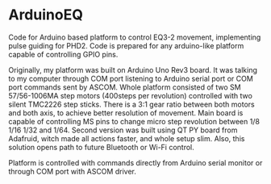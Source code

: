 # ArduinoEQ
Code for Arduino based platform to control EQ3-2 movement, implementing pulse guiding for PHD2.
Code is prepared for any arduino-like platform capable of controlling GPIO pins.

Originally, my platform was built on Arduino Uno Rev3 board. It was talking to my computer through COM port listening to Arduino serial port or COM port commands sent by ASCOM.
Whole platform consisted of two SM 57/56-1006MA step motors (400steps per revolution) controlled with two silent TMC2226 step sticks. There is a 3:1 gear ratio between both motors and both axis, to achieve better resolution of movement. Main board is capable of controlling MS pins to change micro step revolution between 1/8 1/16 1/32 and 1/64.
Second version was built using QT PY board from Adafruid, witch made all actions faster, and whole setup slim. Also, this solution opens path to future Bluetooth or Wi-Fi control.

Platform is controlled with commands directly from Arduino serial monitor or through COM port with ASCOM driver.

